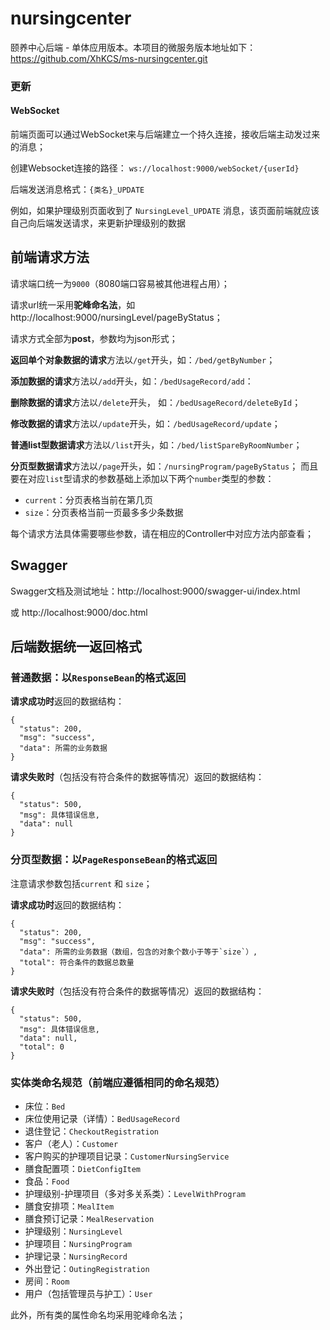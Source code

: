# nursingcenter
颐养中心后端 - 单体应用版本。本项目的微服务版本地址如下：
https://github.com/XhKCS/ms-nursingcenter.git

### 更新
#### WebSocket
前端页面可以通过WebSocket来与后端建立一个持久连接，接收后端主动发过来的消息；

创建Websocket连接的路径： `ws://localhost:9000/webSocket/{userId}`

后端发送消息格式：`{类名}_UPDATE`

例如，如果护理级别页面收到了 `NursingLevel_UPDATE` 消息，该页面前端就应该自己向后端发送请求，来更新护理级别的数据

## 前端请求方法
请求端口统一为`9000`（8080端口容易被其他进程占用）；

请求url统一采用**驼峰命名法**，如 http://localhost:9000/nursingLevel/pageByStatus；

请求方式全部为**post**，参数均为json形式；

**返回单个对象数据的请求**方法以`/get`开头，如：`/bed/getByNumber`；

**添加数据的请求**方法以`/add`开头，如：`/bedUsageRecord/add`：

**删除数据的请求**方法以`/delete`开头， 如：`/bedUsageRecord/deleteById`；

**修改数据的请求**方法以`/update`开头，如：`/bedUsageRecord/update`；

**普通list型数据请求**方法以`/list`开头，如：`/bed/listSpareByRoomNumber`；

**分页型数据请求**方法以`/page`开头，如：`/nursingProgram/pageByStatus`；
而且要在对应`list`型请求的参数基础上添加以下两个`number`类型的参数：
* `current`：分页表格当前在第几页
* `size`：分页表格当前一页最多多少条数据


每个请求方法具体需要哪些参数，请在相应的Controller中对应方法内部查看；

## Swagger
Swagger文档及测试地址：http://localhost:9000/swagger-ui/index.html

或 http://localhost:9000/doc.html

## 后端数据统一返回格式
### 普通数据：以`ResponseBean`的格式返回
**请求成功时**返回的数据结构：

```
{
  "status": 200,
  "msg": "success",
  "data": 所需的业务数据
}
```
**请求失败时**（包括没有符合条件的数据等情况）返回的数据结构：
```
{
  "status": 500,
  "msg": 具体错误信息,
  "data": null
}
```

### 分页型数据：以`PageResponseBean`的格式返回
注意请求参数包括`current` 和 `size`；

**请求成功时**返回的数据结构：

```
{
  "status": 200,
  "msg": "success",
  "data": 所需的业务数据（数组，包含的对象个数小于等于`size`）,
  "total": 符合条件的数据总数量
}
```
**请求失败时**（包括没有符合条件的数据等情况）返回的数据结构：
```
{
  "status": 500,
  "msg": 具体错误信息,
  "data": null,
  "total": 0
}
```

### 实体类命名规范（前端应遵循相同的命名规范）
- 床位：`Bed`
- 床位使用记录（详情）：`BedUsageRecord`
- 退住登记：`CheckoutRegistration`
- 客户（老人）：`Customer`
- 客户购买的护理项目记录：`CustomerNursingService`
- 膳食配置项：`DietConfigItem`
- 食品：`Food`
- 护理级别-护理项目（多对多关系类）：`LevelWithProgram`
- 膳食安排项：`MealItem`
- 膳食预订记录：`MealReservation`
- 护理级别：`NursingLevel`
- 护理项目：`NursingProgram`
- 护理记录：`NursingRecord`
- 外出登记：`OutingRegistration`
- 房间：`Room`
- 用户（包括管理员与护工）：`User`

此外，所有类的属性命名均采用驼峰命名法；